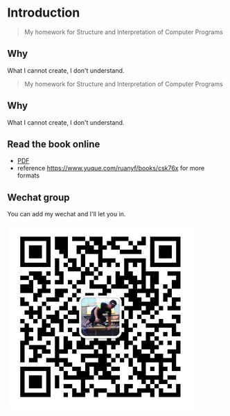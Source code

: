 # Introduction

> My homework for Structure and Interpretation of Computer Programs

## Why

What I cannot create, I don't understand.

> My homework for Structure and Interpretation of Computer Programs

## Why

What I cannot create, I don't understand.

## Read the book online

- [PDF](http://web.mit.edu/alexmv/6.037/sicp.pdf)
- reference https://www.yuque.com/ruanyf/books/csk76x for more formats

## Wechat group

You can add my wechat and I'll let you in.

![wechat qr code](wechat.jpeg)
